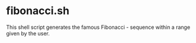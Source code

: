 # fibonacci.sh
This shell script generates the famous Fibonacci - sequence within a range given by the user.
